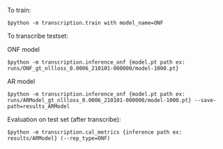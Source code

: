 To train:

```
$python -m transcription.train with model_name=ONF
```

To transcribe testset:

ONF model
```
$python -m transcription.inference_onf {model.pt path ex: runs/ONF_gt_nllloss_0.0006_210101-000000/model-1000.pt}
```

AR model
```
$python -m transcription.inference_onf {model.pt path ex: runs/ARModel_gt_nllloss_0.0006_210101-000000/model-1000.pt} --save-path=results_ARModel
```

Evaluation on test set (after transcribe):
```
$python -m transcription.cal_metrics {inference path ex: results/ARModel} (--rep_type=ONF)
```